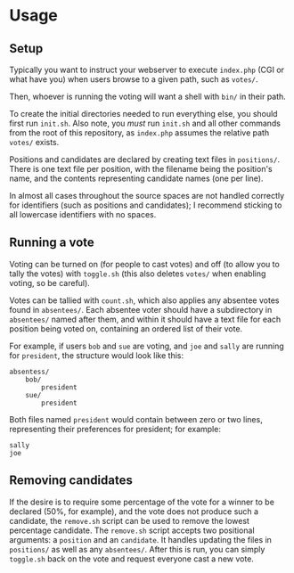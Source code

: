# Usage

## Setup

Typically you want to instruct your webserver to execute `index.php` (CGI or
what have you) when users browse to a given path, such as `votes/`.

Then, whoever is running the voting will want a shell with `bin/` in their
path.

To create the initial directories needed to run everything else, you should
first run `init.sh`. Also note, you *must* run `init.sh` and all other commands
from the root of this repository, as `index.php` assumes the relative path
`votes/` exists.

Positions and candidates are declared by creating text files in `positions/`.
There is one text file per position, with the filename being the position's
name, and the contents representing candidate names (one per line).

In almost all cases throughout the source spaces are not handled correctly
for identifiers (such as positions and candidates); I recommend sticking
to all lowercase identifiers with no spaces.

## Running a vote

Voting can be turned on (for people to cast votes) and off (to allow you to
tally the votes) with `toggle.sh` (this also deletes `votes/` when enabling
voting, so be careful).

Votes can be tallied with `count.sh`, which also applies any absentee votes
found in `absentees/`. Each absentee voter should have a subdirectory in
`absentees/` named after them, and within it should have a text file for
each position being voted on, containing an ordered list of their vote.

For example, if users `bob` and `sue` are voting, and `joe` and `sally` are
running for `president`, the structure would look like this:

    absentess/
        bob/
            president
        sue/
            president

Both files named `president` would contain between zero or two lines,
representing their preferences for president; for example:

    sally
    joe

## Removing candidates

If the desire is to require some percentage of the vote for a winner to be
declared (50%, for example), and the vote does not produce such a candidate,
the `remove.sh` script can be used to remove the lowest percentage candidate.
The `remove.sh` script accepts two positional arguments: a `position` and an
`candidate`. It handles updating the files in `positions/` as well as any
`absentees/`. After this is run, you can simply `toggle.sh` back on the vote
and request everyone cast a new vote.
